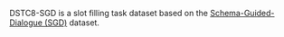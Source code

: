 DSTC8-SGD is a slot filling task dataset based on the [Schema-Guided-Dialogue (SGD)](https://github.com/google-research-datasets/dstc8-schema-guided-dialogue) dataset. 